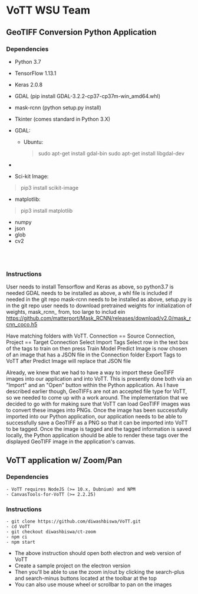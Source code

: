 # VoTT WSU Team
## GeoTIFF Conversion Python Application

### Dependencies
 - Python 3.7
 - TensorFlow 1.13.1
 - Keras 2.0.8
 - GDAL (pip install GDAL-3.2.2-cp37-cp37m-win_amd64.whl)
 - mask-rcnn (python setup.py install)
 - Tkinter (comes standard in Python 3.X)
 - GDAL:
	 - Ubuntu:
		> sudo apt-get install gdal-bin
		> sudo apt-get install libgdal-dev
  - 
		
- Sci-kit Image:
>pip3 install scikit-image

- matplotlib:
>pip3 install matplotlib 

- numpy
- json
- glob
- cv2

<br/><br/>

### Instructions

User needs to install Tensorflow and Keras as above, so python3.7 is needed
GDAL needs to be installed as above, a whl file is included if needed in the git repo
mask-rcnn needs to be installed as above, setup.py is in the git repo 
user needs to download pretrained weights for initialization of weights, mask_rcnn_ from, too large to includ ein 
	https://github.com/matterport/Mask_RCNN/releases/download/v2.0/mask_rcnn_coco.h5


Have matching folders with VoTT. Connection == Source Connection, Project == Target Connection
Select Import Tags
Select row in the text box of the tags to train on then press Train Model
Predict Image is now chosen of an image that has a JSON file in the Connection folder
Export Tags to VoTT after Predict Image will replace that JSON file

Already, we knew that we had to have a way to import these GeoTIFF 
images into our application and into VoTT. This is presently done both via an "Import" and an "Open" button within the Python application.
As I have described earlier though, GeoTIFFs are not an accepted file type for VoTT, so we needed to come up with a work around. The
implementation that we decided to go with for making sure that VoTT can load GeoTIFF
images was to convert these images into PNGs. Once the image has been successfully imported into our Python application, our application needs to be able to 
successfully save a GeoTIFF as a PNG so that it can be imported into VoTT to be tagged.
Once the image is tagged and the tagged information is saved locally, the Python application should be able to render these tags over the displayed GeoTIFF image in the
application's canvas.

## VoTT application w/ Zoom/Pan

### Dependencies
	- VoTT requires NodeJS (>= 10.x, Dubnium) and NPM
	- CanvasTools-for-VoTT (>= 2.2.25)

### Instructions
	- git clone https://github.com/diwashbiswa/VoTT.git
	- cd VoTT
	- git checkout diwashbiswa/ct-zoom
	- npm ci
	- npm start

- The above instruction should open both electron and web version of VoTT
- Create a sample project on the electron version
- Then you'll be able to use the zoom in/out by clicking the search-plus and search-minus buttons located at the toolbar at the top
- You can also use mouse wheel or scrollbar to pan on the images
